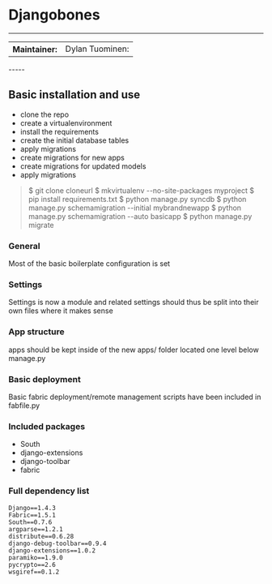 # Djangobones
-----

<table>
<tr>
<th>Maintainer:</th>
<td>Dylan Tuominen:</td>
</tr>
</table>
-----

## Basic installation and use

* clone the repo
* create a virtualenvironment
* install the requirements
* create the initial database tables
* apply migrations
* create migrations for new apps
* create migrations for updated models
* apply migrations

> $ git clone cloneurl
> $ mkvirtualenv --no-site-packages myproject 
> $ pip install requirements.txt
> $ python manage.py syncdb
> $ python manage.py schemamigration --initial mybrandnewapp
> $ python manage.py schemamigration --auto basicapp
> $ python manage.py migrate


### General

Most of the basic boilerplate configuration is set

### Settings

Settings is now a module and related settings should thus be split
into their own files where it makes sense

### App structure

apps should be kept inside of the new apps/ folder located one level below manage.py

### Basic deployment

Basic fabric deployment/remote management scripts have been 
included in fabfile.py

### Included packages

* South
* django-extensions
* django-toolbar
* fabric

### Full dependency list

    Django==1.4.3
    Fabric==1.5.1
    South==0.7.6
    argparse==1.2.1
    distribute==0.6.28
    django-debug-toolbar==0.9.4
    django-extensions==1.0.2
    paramiko==1.9.0
    pycrypto==2.6
    wsgiref==0.1.2

